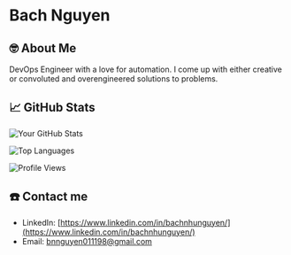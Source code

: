 # Bach Nguyen

## 🤓 About Me

DevOps Engineer with a love for automation. I come up with either creative or convoluted and overengineered solutions to problems.

## 📈 GitHub Stats

![Your GitHub Stats](https://github-readme-stats.vercel.app/api?username=eeternalsadness&show_icons=true&theme=tokyonight)

![Top Languages](https://github-readme-stats.vercel.app/api/top-langs/?username=eeternalsadness&layout=compact&theme=tokyonight)

![Profile Views](https://komarev.com/ghpvc/?username=eeternalsadness)

## ☎️ Contact me

- LinkedIn: [https://www.linkedin.com/in/bachnhunguyen/](https://www.linkedin.com/in/bachnhunguyen/)
- Email: [bnnguyen011198@gmail.com](mailto:bnnguyen011198@gmail.com)
